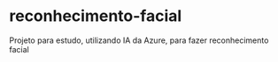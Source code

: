 # reconhecimento-facial
Projeto para estudo, utilizando IA da Azure, para fazer reconhecimento facial 
